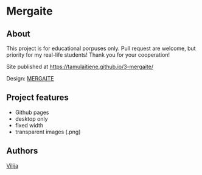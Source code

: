 
# Mergaite

## About

This project is for educational porpuses only. Pull request are welcome, but priority for my real-life students! Thank you for your cooperation!

Site published at https://tamulaitiene.github.io/3-mergaite/

Design: [MERGAITE](https://media.discordapp.net/attachments/850245533838868480/850246211415834634/unknown.png)

## Project features

- Github pages
- desktop only
- fixed width
- transparent images (.png)

## Authors

[Vilija](https://github.com/Tamulaitiene)